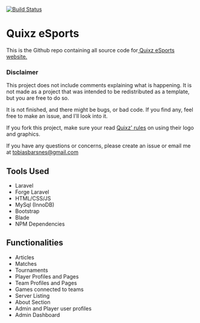 [![Build Status](https://travis-ci.org/Barsnes/QuixzLaravel.svg?branch=master)](https://travis-ci.org/Barsnes/QuixzLaravel)

# Quixz eSports

This is the Github repo containing all source code for[ Quixz eSports website.](https://quixz.eu " Quixz eSports website.")


### Disclaimer
This project does not include comments explaining what is happening. It is not made as a project that was intended to be redistributed as a template, but you are free to do so.

It is not finished, and there might be bugs, or bad code. If you find any, feel free to make an issue, and I'll look into it.

If you fork this project, make sure your read [ Quixz' rules](https://quixz.eu/downloads " Quixz eSports website.") on using their logo and graphics.

If you have any questions or concerns, please create an issue or email me at [tobiasbarsnes@gmail.com](mailto:tobiasbarsnes@gmail.com "tobiasbarsnes@gmail.com")


## Tools Used

	
* Laravel
* Forge Laravel
* HTML/CSS/JS
* MySql (InnoDB)
* Bootstrap
* Blade
* NPM Dependencies


## Functionalities

* Articles
* Matches
* Tournaments
* Player Profiles and Pages
* Team Profiles and Pages
* Games connected to teams
* Server Listing
* About Section
* Admin and Player user profiles
* Admin Dashboard
